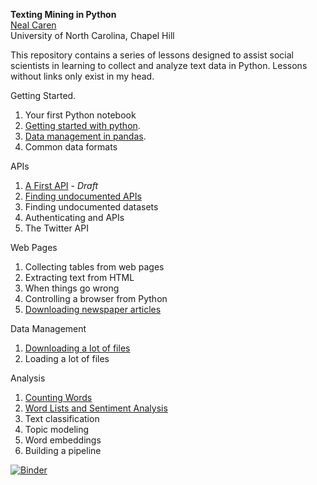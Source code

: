 **Texting Mining in Python**     
[Neal Caren](mailto:neal.caren@unc.edu)    
University of North Carolina, Chapel Hill

This repository contains a series of lessons designed to assist social scientists in learning to collect and analyze text data in Python. Lessons without links only exist in my head.

Getting Started.   
1. Your first Python notebook  
1. [Getting started with python](https://github.com/nealcaren/Lessons/blob/master/Notebooks/Getting%20Starting%20with%20Python.ipynb).  
2. [Data management in pandas](https://github.com/nealcaren/Lessons/blob/master/Notebooks/Data%20management%20in%20pandas.ipynb).   
3. Common data formats   

APIs   
1. [A First API](https://github.com/nealcaren/Lessons/blob/master/Notebooks/A%20First%20API.ipynb) - *Draft*   
3. [Finding undocumented APIs](https://github.com/nealcaren/Lessons/blob/master/Notebooks/Undocument%20APIs.ipynb) 
4. Finding undocumented datasets   
4. Authenticating and APIs      
5. The Twitter API   

Web Pages   
1. Collecting tables from web pages   
7. Extracting text from HTML   
8. When things go wrong   
8. Controlling a browser from Python   
7. [Downloading newspaper articles](https://github.com/nealcaren/Lessons/blob/master/Notebooks/Newspapers.ipynb)    

Data Management   
1. [Downloading a lot of files](https://github.com/nealcaren/Lessons/blob/master/Notebooks/Downloading.ipynb)   
2. Loading a lot of files   

Analysis   
1. [Counting Words](https://github.com/nealcaren/Lessons/blob/master/Notebooks/Counting%20Words.ipynb)   
2. [Word Lists and Sentiment Analysis](https://github.com/nealcaren/Lessons/blob/master/Notebooks/Word%20Lists.ipynb)  
3. Text classification   
4. Topic modeling   
5. Word embeddings  
6. Building a pipeline   


[![Binder](https://mybinder.org/badge_logo.svg)](https://mybinder.org/v2/gh/nealcaren/Lessons/master)

